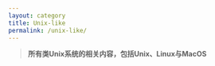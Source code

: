 ```yaml
---
layout: category
title: Unix-like
permalink: /unix-like/
---
```

> **所有类Unix系统的相关内容，包括Unix、Linux与MacOS**